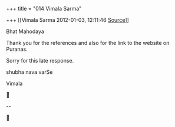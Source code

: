 +++
title = "014 Vimala Sarma"

+++
[[Vimala Sarma	2012-01-03, 12:11:46 [Source](https://groups.google.com/g/samskrita/c/JUJ7JVfc7Wg)]]



Bhat Mahodaya

Thank you for the references and also for the link to the website on Puranas.

Sorry for this late response.

shubha nava varSe

Vimala



--  



